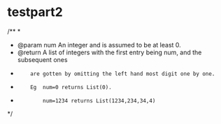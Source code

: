 # testpart2
/**
*
* @param num An integer and  is assumed to be at least 0.
* @return A list of integers with the first entry being num, and the subsequent ones
*         are gotten by omitting the left hand most digit one by one.
*         Eg  num=0 returns List(0).
*             num=1234 returns List(1234,234,34,4)
*/
